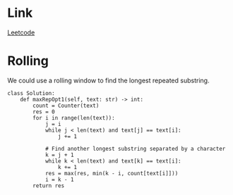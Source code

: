 # Link
[Leetcode](https://leetcode.cn/problems/swap-for-longest-repeated-character-substring/)

# Rolling
We could use a rolling window to find the longest repeated substring. 
```python3
class Solution:
    def maxRepOpt1(self, text: str) -> int:
        count = Counter(text)
        res = 0
        for i in range(len(text)):
            j = i
            while j < len(text) and text[j] == text[i]:
                j += 1
            
            # Find another longest substring separated by a character 
            k = j + 1
            while k < len(text) and text[k] == text[i]:
                k += 1
            res = max(res, min(k - i, count[text[i]]))
            i = k - 1
        return res
```